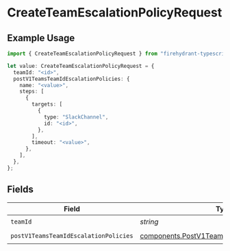 # CreateTeamEscalationPolicyRequest

## Example Usage

```typescript
import { CreateTeamEscalationPolicyRequest } from "firehydrant-typescript-sdk/models/operations";

let value: CreateTeamEscalationPolicyRequest = {
  teamId: "<id>",
  postV1TeamsTeamIdEscalationPolicies: {
    name: "<value>",
    steps: [
      {
        targets: [
          {
            type: "SlackChannel",
            id: "<id>",
          },
        ],
        timeout: "<value>",
      },
    ],
  },
};
```

## Fields

| Field                                                                                                            | Type                                                                                                             | Required                                                                                                         | Description                                                                                                      |
| ---------------------------------------------------------------------------------------------------------------- | ---------------------------------------------------------------------------------------------------------------- | ---------------------------------------------------------------------------------------------------------------- | ---------------------------------------------------------------------------------------------------------------- |
| `teamId`                                                                                                         | *string*                                                                                                         | :heavy_check_mark:                                                                                               | N/A                                                                                                              |
| `postV1TeamsTeamIdEscalationPolicies`                                                                            | [components.PostV1TeamsTeamIdEscalationPolicies](../../models/components/postv1teamsteamidescalationpolicies.md) | :heavy_check_mark:                                                                                               | N/A                                                                                                              |